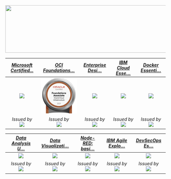 <img src="https://github.com/athulak/athulak/raw/master/assets/digital_rain_banner.gif" width="895" height="150"/>

|[*Microsoft Certified...*](https://www.credly.com/badges/4203e615-de6a-4594-b3df-f9e32c330513/public_url "Microsoft Certified: Azure Fundamentals")|[*OCI Foundations…*](https://catalog-education.oracle.com/pls/certview/sharebadge?id=B1DAF90CBBBB1B824BBBC8F95A1F2F03A1AC63D4C1B56CC746D19443AFD5B257 "OCI Foundations 2021 Associate")|[*Enterprise Desi…*](https://www.credly.com/badges/f35df941-bf87-468f-b3bc-8783fb0622e6/public "Enterprise Design Thinking Practitioner")|[*IBM Cloud Esse…*](https://www.credly.com/badges/1e7d3f64-a1eb-460e-b724-503d53b5bfc2/public "IBM Cloud Essentials")|[*Docker Essenti…*](https://www.credly.com/badges/e62ba2f1-8436-4406-8682-593f17bc8a41/public "Docker Essentials")|
|:-------------:|:-------------:|:-------------:|:-------------:|:-------------:|
|[<img src="https://athulak.com/assets/badges/microsoft-certified-azure-fundamentals.png?v2" width="150"/>](https://www.credly.com/badges/4203e615-de6a-4594-b3df-f9e32c330513/public_url "Microsoft Certified: Azure Fundamentals")|[<img src="https://raw.githubusercontent.com/athulak/athulak/master/assets/50_Oracle_Cloud_Infrastructure.png" width="150"/>](https://catalog-education.oracle.com/pls/certview/sharebadge?id=B1DAF90CBBBB1B824BBBC8F95A1F2F03A1AC63D4C1B56CC746D19443AFD5B257 "OCI Foundations 2021 Associate")|[<img src="https://images.credly.com/images/bc08972c-3c7d-4b99-82a0-c94bcca36674/Badges_v8-07_Practitioner.png" width="150"/>](https://www.credly.com/badges/f35df941-bf87-468f-b3bc-8783fb0622e6/public_url "Enterprise Design Thinking Practitioner")|[<img src="https://images.credly.com/images/92e96a17-8498-4007-9731-9971b5a24571/IBM_Cloud_Essentials_-_Knowledge_Badge.png" width="150"/>](https://www.credly.com/badges/1e7d3f64-a1eb-460e-b724-503d53b5bfc2/public_url "IBM Cloud Essentials")|[<img src="https://images.credly.com/images/08216781-93cb-4ba1-8110-8eb3401fa8ce/Docker_Essentials_-_ISDN.png" width="150"/>](https://www.credly.com/badges/e62ba2f1-8436-4406-8682-593f17bc8a41/public_url "Docker Essentials")|
|<i>Issued by</i><br>[<img src="https://athulak.com/assets/badges/issuers_logo/Microsoft_logo.png?v2" width="80">](https://www.microsoft.com/azure "Microsoft")|<i>Issued by</i><br>[<img src="https://athulak.com/assets/badges/issuers_logo/Oracle_logo.svg.png" width="70">](https://www.oracle.com/cloud/ "Oracle")|<i>Issued by</i><br>[<img src="https://athulak.com/assets/badges/issuers_logo/IBM_logo.png" width="35">](https://www.ibm.com "IBM")|<i>Issued by</i><br>[<img src="https://athulak.com/assets/badges/issuers_logo/IBM_logo.png" width="35">](https://www.ibm.com "IBM")|<i>Issued by</i><br>[<img src="https://athulak.com/assets/badges/issuers_logo/IBM_logo.png" width="35">](https://www.ibm.com "IBM")|

|[*Data Analysis U…*](https://www.credly.com/badges/55d3906e-f58e-4c3b-b7d6-b7e05bddb6e4/public_url "Data Analysis Using Python")|[*Data Visualizati…*](https://www.credly.com/badges/bc167211-31a0-4f5d-98c3-978a91ce0361/public_url "Data Visualization Using Python")|[*Node-RED: basi…*](https://www.credly.com/badges/fe3f3e74-9aed-49d1-bcd4-bdcee734bfdb/public "Node-RED: basics to bots")|[*IBM Agile Explo…*](https://www.credly.com/badges/7544a31e-a1f6-4121-bae1-9bb3629be0f0/public_url "IBM Agile Explorer")|[*DevSecOps Es…*](https://www.credly.com/badges/63625867-cf8c-4ae3-a8f0-dfcc060fdd2e/public_url "DevSecOps Essentials")|
|:-------------:|:-------------:|:-------------:|:-------------:|:-------------:|
|[<img src="https://images.credly.com/images/ba34cb1c-4344-43f5-9685-55e2e901c0f0/Data_Analysis_using_Python.png" width="150"/>](https://www.credly.com/badges/55d3906e-f58e-4c3b-b7d6-b7e05bddb6e4/public_url "Data Analysis Using Python")|[<img src="https://images.credly.com/images/087eaefb-61a2-426b-ae74-74efca195667/Data_Visualization_Using_Python.png" width="150"/>](https://www.credly.com/badges/bc167211-31a0-4f5d-98c3-978a91ce0361/public_url "Data Visualization Using Python")|[<img src="https://images.credly.com/images/e6a0b729-1ae7-419b-965b-2202f09a9c72/Node_RED_-_Basics_to_Bots_-_IDSN.png" width="150"/>](https://www.credly.com/badges/fe3f3e74-9aed-49d1-bcd4-bdcee734bfdb/public_url "Node-RED: basics to bots")|[<img src="https://images.credly.com/images/a972f054-be07-4845-85c7-95c8d11852f5/IBM-Agile-Explorer.png" width="150"/>](https://www.credly.com/badges/7544a31e-a1f6-4121-bae1-9bb3629be0f0/public_url "IBM Agile Explorer")|[<img src="https://images.credly.com/images/6fcae0c0-78b7-48c5-a414-5d21665b2250/DevSecOps-Essentials.png" width="150"/>](https://www.credly.com/badges/63625867-cf8c-4ae3-a8f0-dfcc060fdd2e/public_url "DevSecOps Essentials")|
|<i>Issued by</i><br>[<img src="https://athulak.com/assets/badges/issuers_logo/IBM_logo.png" width="35">](https://www.ibm.com "IBM")|<i>Issued by</i><br>[<img src="https://athulak.com/assets/badges/issuers_logo/IBM_logo.png" width="35">](https://www.ibm.com "IBM")|<i>Issued by</i><br>[<img src="https://athulak.com/assets/badges/issuers_logo/IBM_logo.png" width="35">](https://www.ibm.com "IBM")|<i>Issued by</i><br>[<img src="https://athulak.com/assets/badges/issuers_logo/IBM_logo.png" width="35">](https://www.ibm.com "IBM")|<i>Issued by</i><br>[<img src="https://athulak.com/assets/badges/issuers_logo/IBM_logo.png" width="35">](https://www.ibm.com "IBM")|



